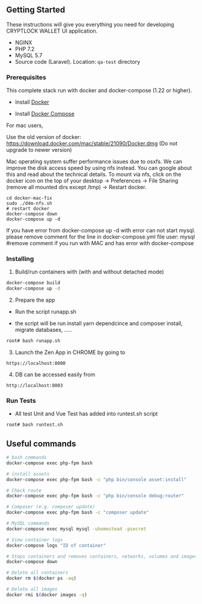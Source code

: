 ## Getting Started

These instructions will give you everything you need for developing CRYPTLOCK WALLET UI application.

* NGINX
* PHP 7.2
* MySQL 5.7
* Source code (Laravel). Location: `qa-test` directory


### Prerequisites

This complete stack run with docker and docker-compose (1.22 or higher).


* Install [Docker](https://docs.docker.com/install)

* Install [Docker Compose](https://docs.docker.com/compose/install/)

For mac users,

Use the old version of docker: https://download.docker.com/mac/stable/21090/Docker.dmg (Do not upgrade to newer version)

Mac operating system suffer performance issues due to osxfs. We can improve the disk access speed by using nfs instead. You can google about this and read about the technical details. To mount via nfs, click on the docker icon on the top of your desktop -> Preferences -> File Sharing (remove all mounted dirs except /tmp) -> Restart docker.

```
cd docker-mac-fix
sudo ./d4m-nfs.sh
# restart docker
docker-compose down
docker-compose up -d
```
If you have error from docker-compose up -d with error can not start mysql.
please remove comment for the line in docker-compose.yml file
user: mysql #remove comment if you run with MAC and has error with docker-compose



### Installing

1. Build/run containers with (with and without detached mode)

```bash
docker-compose build
docker-compose up -d
```

2. Prepare the app

* Run the script runapp.sh
- the script will be run install yarn dependcince and composer install, migrate databases, .....
```bash
root# bash runapp.sh
```

3. Launch the Zen App in CHROME by going to

```
https://localhost:8000
```


4. DB can be accessed easily from

```
http://localhost:8003
```

### Run Tests 
- All test Unit and Vue Test has added into runtest.sh script
```bash
root# bash runtest.sh
```

## Useful commands

```bash
# bash commands
docker-compose exec php-fpm bash

# install assets
docker-compose exec php-fpm bash -c "php bin/console asset:install"

# Check route
docker-compose exec php-fpm bash -c "php bin/console debug:router"

# Composer (e.g. composer update)
docker-compose exec php-fpm bash -c "composer update"

# MySQL commands
docker-compose exec mysql mysql -uhomestead -psecret

# View container logs
docker-compose logs "ID of container"

# Stops containers and removes containers, networks, volumes and images created by `up`
docker-compose down

# Delete all containers
docker rm $(docker ps -aq)

# Delete all images
docker rmi $(docker images -q)
```

